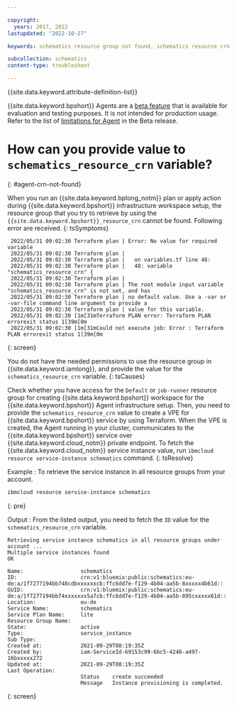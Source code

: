 ```yaml
---

copyright:
  years: 2017, 2022
lastupdated: "2022-10-27"

keywords: schematics resource group not found, schematics resource crn error, schematics resource crn not found

subcollection: schematics
content-type: troubleshoot

---
```


{{site.data.keyword.attribute-definition-list}}

{{site.data.keyword.bpshort}} Agents are a [beta feature](/docs/schematics?topic=schematics-agent-beta-limitations) that is available for evaluation and testing purposes. It is not intended for production usage. Refer to the list of [limitations for Agent](/docs/schematics?topic=schematics-agent-beta-limitations) in the Beta release.

# How can you provide value to `schematics_resource_crn` variable?
{: #agent-crn-not-found}

When you run an {{site.data.keyword.bplong_notm}} plan or apply action during {{site.data.keyword.bpshort}} infrastructure workspace setup, the resource group that you try to retrieve by using the `{{site.data.keyword.bpshort}}_resource_crn` cannot be found. Following error are received.
{: tsSymptoms}

```text
 2022/05/31 09:02:30 Terraform plan | Error: No value for required variable
 2022/05/31 09:02:30 Terraform plan | 
 2022/05/31 09:02:30 Terraform plan |   on variables.tf line 48:
 2022/05/31 09:02:30 Terraform plan |   48: variable "schematics_resource_crn" {
 2022/05/31 09:02:30 Terraform plan | 
 2022/05/31 09:02:30 Terraform plan | The root module input variable "schematics_resource_crn" is not set, and has
 2022/05/31 09:02:30 Terraform plan | no default value. Use a -var or -var-file command line argument to provide a
 2022/05/31 09:02:30 Terraform plan | value for this variable.
 2022/05/31 09:02:30 [1m[31mTerraform PLAN error: Terraform PLAN errorexit status 1[39m[0m
 2022/05/31 09:02:30 [1m[31mCould not execute job: Error : Terraform PLAN errorexit status 1[39m[0m
```
{: screen}

You do not have the needed permissions to use the resource group in {{site.data.keyword.iamlong}}, and provide the value for the `schematics_resource_crn` variable.
{: tsCauses}

Check whether you have access for the `Default` or `job-runner` resource group for creating {{site.data.keyword.bpshort}} workspace for the {{site.data.keyword.bpshort}} Agent infrastructure setup. Then, you need to provide the `schematics_resource_crn` value to create a VPE for {{site.data.keyword.bpshort}} service by using Terraform. When the VPE is created, the Agent running in your cluster, communicates to the {{site.data.keyword.bpshort}} service over {{site.data.keyword.cloud_notm}} private endpoint. To fetch the {{site.data.keyword.cloud_notm}} service instance value, run `ibmcloud resource service-instance schematics` command.
{: tsResolve}

Example : To retrieve the service instance in all resource groups from your account.

```sh
ibmcloud resource service-instance schematics
```
{: pre}

Output : From the listed output, you need to fetch the `ID` value for the `schematics_resource_crn` variable.

```text
Retrieving service instance schematics in all resource groups under account ...
Multiple service instances found
OK
                          
Name:                  schematics   
ID:                    crn:v1:bluemix:public:schematics:eu-de:a/1f7277194bb748cdbxxxxxxcb:ffc6dd7e-f129-4b04-aa5b-8xxxxx4b61d::   
GUID:                  crn:v1:bluemix:public:schematics:eu-de:a/1f7277194bb74xxxxxxx5a7cb:ffc6dd7e-f129-4b04-aa5b-895cxxxxx61d::   
Location:              eu-de   
Service Name:          schematics   
Service Plan Name:     lite   
Resource Group Name:      
State:                 active   
Type:                  service_instance   
Sub Type:                 
Created at:            2021-09-29T08:19:35Z   
Created by:            iam-ServiceId-69153c99-6bc5-4246-a497-16bxxxxx272   
Updated at:            2021-09-29T08:19:35Z   
Last Operation:                        
                       Status    create succeeded      
                       Message   Instance provisioning is completed.      
```
{: screen}
